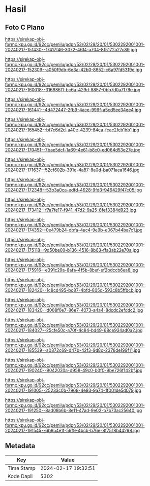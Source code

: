 # Hasil

## Foto C Plano

https://sirekap-obj-formc.kpu.go.id/92cc/pemilu/pdpr/53/02/29/20/01/5302292001001-20240217-151430--f7417f46-3072-46f4-a704-8f5172a27c89.jpg

https://sirekap-obj-formc.kpu.go.id/92cc/pemilu/pdpr/53/02/29/20/01/5302292001001-20240217-152309--a050f9db-6e3a-42b0-8652-c6a97fd5319e.jpg

https://sirekap-obj-formc.kpu.go.id/92cc/pemilu/pdpr/53/02/29/20/01/5302292001001-20240217-160018--316986f1-bc6a-429d-8857-0bb7d0a7176e.jpg

https://sirekap-obj-formc.kpu.go.id/92cc/pemilu/pdpr/53/02/29/20/01/5302292001001-20240217-161441--4d472447-2fb9-4ace-996f-a5cd5ee34ee4.jpg

https://sirekap-obj-formc.kpu.go.id/92cc/pemilu/pdpr/53/02/29/20/01/5302292001001-20240217-165452--bf7c6d2d-a40e-4239-84ca-fcac2fcb1bb1.jpg

https://sirekap-obj-formc.kpu.go.id/92cc/pemilu/pdpr/53/02/29/20/01/5302292001001-20240217-170451--7bae5dcf-1a69-4e61-b8c0-ed064d53e27e.jpg

https://sirekap-obj-formc.kpu.go.id/92cc/pemilu/pdpr/53/02/29/20/01/5302292001001-20240217-171637--52cf602b-391e-4a87-8a0d-ba071aea1646.jpg

https://sirekap-obj-formc.kpu.go.id/92cc/pemilu/pdpr/53/02/29/20/01/5302292001001-20240217-172348--53b3a0ca-edfd-4928-9fd3-946429f47c05.jpg

https://sirekap-obj-formc.kpu.go.id/92cc/pemilu/pdpr/53/02/29/20/01/5302292001001-20240217-173412--f7a7fe17-f941-47d2-9a25-8fef3384d923.jpg

https://sirekap-obj-formc.kpu.go.id/92cc/pemilu/pdpr/53/02/29/20/01/5302292001001-20240217-174352--0e479b24-dbfa-4ac4-9e9b-e067b44ba7c1.jpg

https://sirekap-obj-formc.kpu.go.id/92cc/pemilu/pdpr/53/02/29/20/01/5302292001001-20240217-175118--9d50be00-b136-4516-8b63-ffa3ab22e70a.jpg

https://sirekap-obj-formc.kpu.go.id/92cc/pemilu/pdpr/53/02/29/20/01/5302292001001-20240217-175916--e391c29a-8afa-4f5b-8bef-ef2bdccb6ea8.jpg

https://sirekap-obj-formc.kpu.go.id/92cc/pemilu/pdpr/53/02/29/20/01/5302292001001-20240217-182420--1c8cd495-bc87-4bfd-805d-593c8b5ffbcb.jpg

https://sirekap-obj-formc.kpu.go.id/92cc/pemilu/pdpr/53/02/29/20/01/5302292001001-20240217-183420--d008f0e7-86e7-4073-a4a4-8dcdc2efddc2.jpg

https://sirekap-obj-formc.kpu.go.id/92cc/pemilu/pdpr/53/02/29/20/01/5302292001001-20240217-184027--25cfe50c-a70f-4c84-bd49-68ce934ad0a2.jpg

https://sirekap-obj-formc.kpu.go.id/92cc/pemilu/pdpr/53/02/29/20/01/5302292001001-20240217-185539--a0872c69-d47b-42f3-9d8c-2378de199f11.jpg

https://sirekap-obj-formc.kpu.go.id/92cc/pemilu/pdpr/53/02/29/20/01/5302292001001-20240217-190240--9042030a-d958-49c0-b0f0-9be726f142bf.jpg

https://sirekap-obj-formc.kpu.go.id/92cc/pemilu/pdpr/53/02/29/20/01/5302292001001-20240217-191005--25233c0b-7968-4e93-9a74-1f001de5d079.jpg

https://sirekap-obj-formc.kpu.go.id/92cc/pemilu/pdpr/53/02/29/20/01/5302292001001-20240217-191250--8ad08b6b-8e11-47ad-9e02-b7b73ac25640.jpg

https://sirekap-obj-formc.kpu.go.id/92cc/pemilu/pdpr/53/02/29/20/01/5302292001001-20240217-191545--6b8b4e1f-59f9-4bcb-b76e-8f7518b44298.jpg


## Metadata

| Key        | Value               |
| ---------- | ------------------- |
| Time Stamp | 2024-02-17 19:32:51 |
| Kode Dapil | 5302                |



